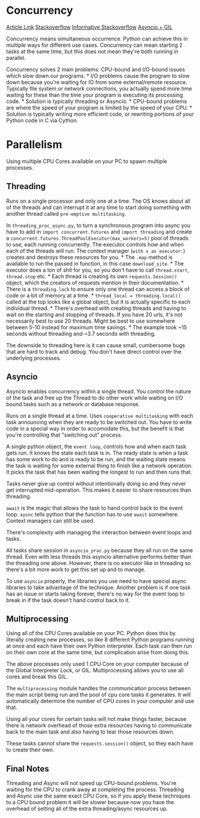# Concurrency
[Article Link](https://realpython.com/python-concurrency/)
[Stackoverflow](https://stackoverflow.com/questions/27435284/multiprocessing-vs-multithreading-vs-asyncio)
[Informative Stackoverflow](https://stackoverflow.com/questions/60236745/is-it-true-that-in-multiprocessing-each-process-gets-its-own-gil-in-cpython-h)
[Asyncio + GIL](https://stackoverflow.com/questions/72396233/why-write-async-code-in-python-while-gil-exists)

Concurrency means simultaneous occurrence.  Python can achieve this in multiple ways for different use cases.  Concurrency can mean starting 2 tasks at the same time, but this does not mean they're both running in parallel.

Concurrency solves 2 main problems: CPU-bound and I/O-bound issues which slow down our programs.
    * I/O problems cause the program to slow down because you're waiting for IO from some external/remote resource.  Typically file system or network connections, you actually spend more time waiting for these than the time your program is executing its processing code.
      * Solution is typically threading or Asyncio.
    * CPU-bound problems are where the speed of your program is limited by the speed of your CPU.
      * Solution is typically writing more efficient code, or rewriting portions of your Python code in C via Cython.

# Parallelism
Using multiple CPU Cores available on your PC to spawn multiple processes.

## Threading
Runs on a single processor and only one at a time.  The OS knows about all of the threads and can interrupt it at any time to start doing something with another thread called `pre-emptive multitasking`.

In `threading_prac_async.py`, to turn a synchronous program into async you have to add in `import concurrent.futures` and `import threading` and create a `concurrent.futures.ThreadPoolExecutor(max_workers=5)` pool of threads to use, each running concurrently.  The executor controls how and when each of the threads will run.  The context manager (`with x as executor:`) creates and destroys these resources for you.
    * The `.map` method is available to run the passed in function, in this case `download_site`.
    * The executor does a ton of shit for you, so you don't have to call `thread.start`, `thread.stop` etc.
    * Each thread is creating its own `requests.Session()` object, which the creators of requests mention in their documentation.
    * There is a `threading.lock` to ensure only one thread can access a block of code or a bit of memory at a time.
    * `thread_local = threading.local()` called at the top looks like a global object, but it is actually specific to each individual thread.
    * There's overhead with creating threads and having to wait on the starting and stopping of threads.  If you have 20 urls, it's not necessarily best to use 20 threads.  Might be best to use somewhere between 5-10 instead for maximum time savings.
    * The example took ~15 seconds without threading and ~3.7 seconds with threading.

The downside to threading here is it can cause small, cumbersome bugs that are hard to track and debug.  You don't have direct control over the underlying processes. 

## Asyncio
Asyncio enables concurrency within a single thread.  You control the nature of the task and free up the Thread to do other work while waiting on I/O bound tasks such as a network or database response.

Runs on a single thread at a time.  Uses `cooperative multitasking` with each task announcing when they are ready to be switched out.  You have to write code in a special way in order to accomodate this, but the benefit is that you're controlling that "switching out" process.

A single python object, the `event loop`, controls how and when each task gets run.  It knows the state each task is in.  The ready state is when a task has some work to do and is ready to be run, and the waiting state means the task is waiting for some external thing to finish like a network operation.  It picks the task that has been waiting the longest to run and then runs that.

Tasks never give up control without intentionally doing so and they never get interrupted mid-operation.  This makes it easier to share resources than threading.  

`await` is the magic that allows the task to hand control back to the event loop.  `aysnc` tells python that the function has to use `await` somewhere.  Context managers can still be used.

There's complexity with managing the interaction between event loops and tasks.

All tasks share session in `asyncio_prac.py` because they all run on the same thread.  Even with less threads this asyncio alternative performs better than the threading one above.  However, there is no executor like in threading so there's a bit more work to get this set up and to manage.

To use `asyncio` properly, the libraries you use need to have special async libraries to take advantage of the technique.  Another problem is if one task has an issue or starts taking forever, there's no way for the event loop to break in if the task doesn't hand control back to it.

## Multiprocessing
Using all of the CPU Cores available on your PC.  Python does this by literally creating new processes, so like 8 different Python programs running at once and each have their own Python interpreter.  Each task can then run on their own core at the same time, but complication arise from doing this.

The above processes only used 1 CPU Core on your computer because of the Global Interpreter Lock, or GIL.  Multiprocessing allows you to use all cores and break this GIL.

The `multiprocessing` module handles the communication process between the main script being run and the pool of cpu core tasks it generates.  It will automatically determine the number of CPU cores in your computer and use that.

Using all your cores for certain tasks will not make things faster, because there is network overhead of those extra resources having to communicate back to the main task and also having to tear those resources down.

These tasks cannot share the `requests.session()` object, so they each have to create their own.  


## Final Notes
Threading and Async will not speed up CPU-bound problems.  You're waiting for the CPU to crank away at completing the process.  Threading and Async use the same exact CPU Core, so if you apply these techniques to a CPU bound problem it will be slower because now you have the overhead of setting all of the extra threading/async resources up.